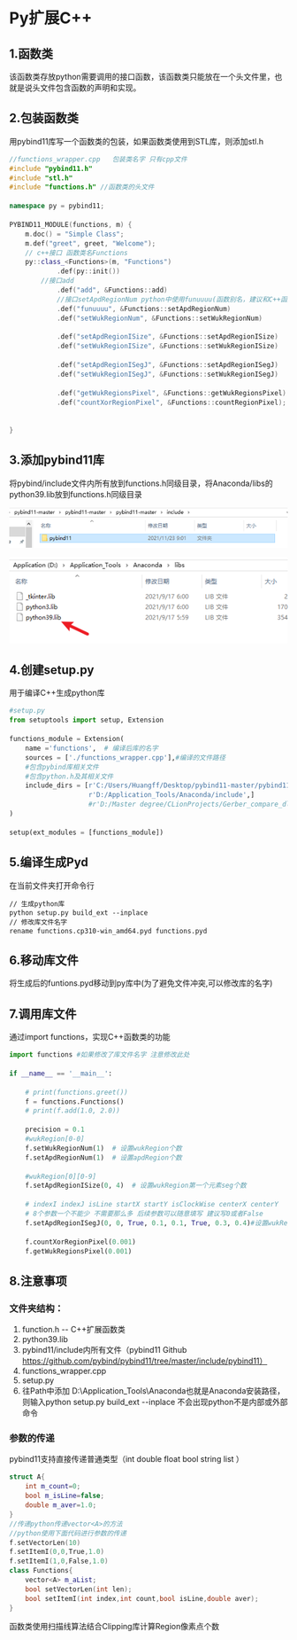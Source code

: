 # Py扩展C++

## 1.函数类

该函数类存放python需要调用的接口函数，该函数类只能放在一个头文件里，也就是说头文件包含函数的声明和实现。

## 2.包装函数类

用pybind11库写一个函数类的包装，如果函数类使用到STL库，则添加stl.h

```c++
//functions_wrapper.cpp   包装类名字 只有cpp文件
#include "pybind11.h"
#include "stl.h"
#include "functions.h" //函数类的头文件

namespace py = pybind11;

PYBIND11_MODULE(functions, m) {
    m.doc() = "Simple Class";
    m.def("greet", greet, "Welcome");
    // c++接口 函数类名Functions
    py::class_<Functions>(m, "Functions")
            .def(py::init())
        //接口add
            .def("add", &Functions::add)
			//接口setApdRegionNum python中使用funuuuu(函数别名，建议和C++函数同名)调用该函数
    	    .def("funuuuu", &Functions::setApdRegionNum)
            .def("setWukRegionNum", &Functions::setWukRegionNum)

            .def("setApdRegionISize", &Functions::setApdRegionISize)
            .def("setWukRegionISize", &Functions::setWukRegionISize)

            .def("setApdRegionISegJ", &Functions::setApdRegionISegJ)
            .def("setWukRegionISegJ", &Functions::setWukRegionISegJ)

            .def("getWukRegionsPixel", &Functions::getWukRegionsPixel)
            .def("countXorRegionPixel", &Functions::countRegionPixel);


}
```

## 3.添加pybind11库

将pybind/include文件内所有放到functions.h同级目录，将Anaconda/libs的python39.lib放到functions.h同级目录

![image-20211130153616356](.\Picture\image-20211130153616356.png)

![image-20211130153827511](.\Picture\image-20211130153827511.png)

## 4.创建setup.py

用于编译C++生成python库

```python
#setup.py
from setuptools import setup, Extension  
  
functions_module = Extension(  
    name ='functions',  # 编译后库的名字
    sources = ['./functions_wrapper.cpp'],#编译的文件路径
    #包含pybind库相关文件
    #包含python.h及其相关文件
    include_dirs = [r'C:/Users/Huangff/Desktop/pybind11-master/pybind11-master/include',  
                    r'D:/Application_Tools/Anaconda/include',]
                    #r'D:/Master degree/CLionProjects/Gerber_compare_dll/include']
)  
  
setup(ext_modules = [functions_module])

```
## 5.编译生成Pyd

在当前文件夹打开命令行

```shell
// 生成python库
python setup.py build_ext --inplace
// 修改库文件名字
rename functions.cp310-win_amd64.pyd functions.pyd
```

## 6.移动库文件

将生成后的funtions.pyd移动到py库中(为了避免文件冲突,可以修改库的名字)

## 7.调用库文件

通过import functions，实现C++函数类的功能

```python
import functions #如果修改了库文件名字 注意修改此处

if __name__ == '__main__':

	# print(functions.greet())
    f = functions.Functions()
    # print(f.add(1.0, 2.0))

    precision = 0.1
    #wukRegion[0-0]
    f.setWukRegionNum(1)  # 设置wukRegion个数
    f.setApdRegionNum(1)  # 设置apdRegion个数

    #wukRegion[0][0-9]
    f.setApdRegionISize(0, 4)  # 设置wukRegion第一个元素seg个数

    # indexI indexJ isLine startX startY isClockWise centerX centerY
    # 8个参数一个不能少 不需要那么多 后续参数可以随意填写 建议写0或者False
    f.setApdRegionISegJ(0, 0, True, 0.1, 0.1, True, 0.3, 0.4)#设置wukRegion第一个元素seg个数

    f.countXorRegionPixel(0.001)
    f.getWukRegionsPixel(0.001)
```

## 8.注意事项

### 文件夹结构：

1. function.h -- C++扩展函数类
2. python39.lib
3. pybind11/include内所有文件（pybind11 Github https://github.com/pybind/pybind11/tree/master/include/pybind11）
4. functions_wrapper.cpp
5. setup.py
5. 往Path中添加 D:\Application_Tools\Anaconda也就是Anaconda安装路径，则输入python setup.py build_ext --inplace 不会出现python不是内部或外部命令

### 参数的传递

pybind11支持直接传递普通类型（int double float bool string list ）

```c++
struct A{
    int m_count=0;
    bool m_isLine=false;
    double m_aver=1.0;
}
//传递python传递vector<A>的方法
//python使用下面代码进行参数的传递
f.setVectorLen(10)
f.setItemI(0,0,True,1.0)
f.setItemI(1,0,False,1.0)
class Functions{
    vector<A> m_aList;
    bool setVectorLen(int len);
    bool setItemI(int index,int count,bool isLine,double aver);
}
```



函数类使用扫描线算法结合Clipping库计算Region像素点个数

